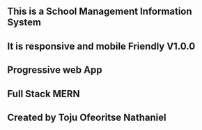 ## This is a School Management Information System

## It is responsive and mobile Friendly V1.0.0

## Progressive web App

## Full Stack MERN

## Created by Toju Ofeoritse Nathaniel
